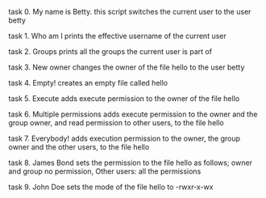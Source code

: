  task 0. My name is Betty. this script switches the current user to the user betty

 task 1. Who am I prints the effective username of the current user

 task 2. Groups prints all the groups the current user is part of

 task 3. New owner changes the owner of the file hello to the user betty

 task 4. Empty! creates an empty file called hello

 task 5. Execute adds execute permission to the owner of the file hello

 task 6. Multiple permissions adds execute permission to the owner and the group owner, and read permission to other users, to the file hello

 task 7. Everybody! adds execution permission to the owner, the group owner and the other users, to the file hello

 task 8. James Bond sets the permission to the file hello as follows; owner and group no permission, Other users: all the permissions

 task 9. John Doe sets the mode of the file hello to -rwxr-x-wx
